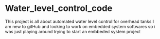 # Water_level_control_code
This project is all about automated water level control for overhead tanks
I am new to gitHub and looking to work on embedded system softwares so i was just playing around trying to start an embbeded system project

